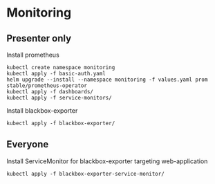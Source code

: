 # Monitoring

## Presenter only

Install prometheus

```
kubectl create namespace monitoring
kubectl apply -f basic-auth.yaml
helm upgrade --install --namespace monitoring -f values.yaml prom stable/prometheus-operator
kubectl apply -f dashboards/
kubectl apply -f service-monitors/
```

Install blackbox-exporter

```
kubectl apply -f blackbox-exporter/
```

## Everyone

Install ServiceMonitor for blackbox-exporter targeting web-application


```
kubectl apply -f blackbox-exporter-service-monitor/
```
